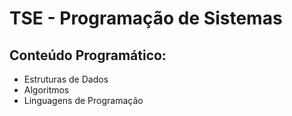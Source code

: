 # TSE - Programação de Sistemas

##  Conteúdo Programático:
- Estruturas de Dados
- Algoritmos
- Linguagens de Programação
